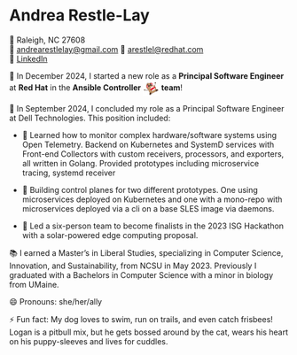 # Andrea Restle-Lay

📍 Raleigh, NC 27608  
📧 [andrearestlelay@gmail.com](mailto:andrearestlelay@gmail.com)  📧 [arestlel@redhat.com](mailto:aarestlel@redhat.com)  
🔗 [LinkedIn](https://www.linkedin.com/in/andrea-restle-lay/)

💼 In December 2024, I started a new role as a **Principal Software Engineer** at **Red Hat** in the **Ansible Controller <img src="angrypotato.png" alt="logo" width="30" style="vertical-align: middle;"/> team**!

💼 In September 2024, I concluded my role as a Principal Software Engineer at Dell Technologies. This position included:

- 🌱 Learned how to monitor complex hardware/software systems using Open Telemetry. Backend on Kubernetes and SystemD services with Front-end Collectors with custom receivers, processors, and exporters, all written in Golang. Provided prototypes including microservice tracing, systemd receiver

- 🌱 Building control planes for two different prototypes. One using microservices deployed on Kubernetes and one with a mono-repo with microservices deployed via a cli on a base SLES image via daemons. 

- 🌱 Led a six-person team to become finalists in the 2023 ISG Hackathon with a solar-powered edge computing proposal.

📚 I earned a Master’s in Liberal Studies, specializing in Computer Science, Innovation, and Sustainability, from NCSU in May 2023. Previously I graduated with a Bachelors in Computer Science with a minor in biology from UMaine.


😄 Pronouns: she/her/ally

⚡ Fun fact: My dog loves to swim, run on trails, and even catch frisbees! Logan is a pitbull mix, but he gets bossed around by the cat, wears his heart on his puppy-sleeves and lives for cuddles.

<!--
**arrestle/arrestle** is a ✨ _special_ ✨ repository because its `README.md` (this file) appears on your GitHub profile.

Here are some ideas to get you started:

- 🔭 I’m currently working on ...
- 🌱 I’m currently learning ...
- 👯 I’m looking to collaborate on ...
- 🤔 I’m looking for help with ...
- 💬 Ask me about ...
- 📫 How to reach me: ...
- 😄 Pronouns: ...
- ⚡ Fun fact: ...
-->
